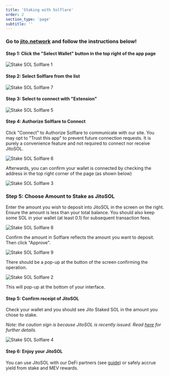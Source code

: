 ```yaml
---
title: 'Staking with Solflare'
order: 2
section_type: 'page'
subtitle: ''
---
```



### Go to [jito.network](https://www.jito.network/staking) and follow the instructions below!

#### Step 1: Click the "Select Wallet" button in the top right of the app page

![Stake SOL Solflare 1](/shared/images/jito_network/Stake_SOL_Solflare_1.png)

#### Step 2: Select Solflare from the list

![Stake SOL Solflare 7](/shared/images/jito_network/Stake_SOL_Solflare_7.png)

#### Step 3: Select to connect with "Extension"

![Stake SOL Solflare 5](/shared/images/jito_network/Stake_SOL_Solflare_5.png)

#### Step 4: Authorize Solflare to Connect

Click "Connect" to Authorize Solflare to communicate with our site. You may opt to "Trust this app" to prevent future connection requests. It is purely a convenience feature and not required to connect nor receive JitoSOL.

![Stake SOL Solflare 6](/shared/images/jito_network/Stake_SOL_Solflare_6.png)

Afterwards, you can confirm your wallet is connected by checking the address in the top right corner of the page (as shown below)

![Stake SOL Solflare 3](/shared/images/jito_network/Stake_SOL_Solflare_3.png)

### Step 5: Choose Amount to Stake as JitoSOL

Enter the amount you wish to deposit into JitoSOL in the screen on the right. Ensure the amount is less than your total balance. You should also keep some SOL in your wallet (at least 0.1) for subsequent transaction fees.

![Stake SOL Solflare 8](/shared/images/jito_network/Stake_SOL_Solflare_8.png)

Confirm the amount in Solflare reflects the amount you want to deposit. Then click "Approve".

![Stake SOL Solflare 9](/shared/images/jito_network/Stake_SOL_Solflare_9.png)

There should be a pop-up at the button of the screen confirming the operation.

![Stake SOL Solflare 2](/shared/images/jito_network/Stake_SOL_Solflare_2.png)

This will pop-up at the bottom of your interface.

#### Step 5: Confirm receipt of JitoSOL

Check your wallet and you should see Jito Staked SOL in the amount you chose to stake.

*Note: the caution sign is because JitoSOL is recently issued. Read *[*here*](https://app.gitbook.com/o/HvXfMMBYPChYJzhzKG1h/s/p7fdQASNHD4egpjwd960/~/changes/IlAgqunpRrYzaTygAAP1/faqs/solflare-token-alert)* for further details.*

![Stake SOL Solflare 4](/shared/images/jito_network/Stake_SOL_Solflare_4.png)

#### Step 6: Enjoy your JitoSOL

You can use JitoSOL with our DeFi partners (see [guide](/jitosol/get-started/using-jitosol)) or safely accrue yield from stake and MEV rewards.

